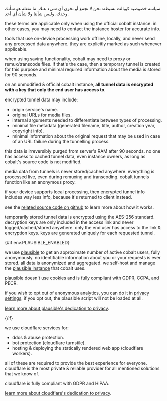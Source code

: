 <script lang="ts">
    import env from "$lib/env";
    import { t } from "$lib/i18n/translations";

    import SectionHeading from "$components/misc/SectionHeading.svelte";
</script>

<section id="general">
<SectionHeading
    title={$t("about.heading.general")}
    sectionId="general"
/>

سياسة خصوصية كوبالت بسيطة: نحن لا نجمع أو نخزن أي شيء عنك. ما تفعله هو شأنك
وحدك، وليس شأننا ولا شأن أي أحد.

these terms are applicable only when using the official cobalt instance. in
other cases, you may need to contact the instance hoster for accurate info.
</section>

<section id="local">
<SectionHeading
    title={$t("about.heading.local")}
    sectionId="local"
/>

tools that use on-device processing work offline, locally, and never send any
processed data anywhere. they are explicitly marked as such whenever applicable.
</section>

<section id="saving">
<SectionHeading
    title={$t("about.heading.saving")}
    sectionId="saving"
/>

when using saving functionality, cobalt may need to proxy or remux/transcode
files. if that's the case, then a temporary tunnel is created for this purpose
and minimal required information about the media is stored for 90 seconds.

on an unmodified & official cobalt instance, **all tunnel data is encrypted with
a key that only the end user has access to**.

encrypted tunnel data may include:
- origin service's name.
- original URLs for media files.
- internal arguments needed to differentiate between types of processing.
- minimal file metadata (generated filename, title, author, creation year,
  copyright info).
- minimal information about the original request that may be used in case of an
  URL failure during the tunnelling process.

this data is irreversibly purged from server's RAM after 90 seconds. no one has
access to cached tunnel data, even instance owners, as long as cobalt's source
code is not modified.

media data from tunnels is never stored/cached anywhere. everything is processed
live, even during remuxing and transcoding. cobalt tunnels function like an
anonymous proxy.

if your device supports local processing, then encrypted tunnel info includes
way less info, because it's returned to client instead.

see the [related source code on
github](https://github.com/imputnet/cobalt/tree/main/api/src/stream) to learn
more about how it works.
</section>

<section id="encryption">
<SectionHeading
    title={$t("about.heading.encryption")}
    sectionId="encryption"
/>

temporarily stored tunnel data is encrypted using the AES-256 standard.
decryption keys are only included in the access link and never
logged/cached/stored anywhere. only the end user has access to the link &
encryption keys. keys are generated uniquely for each requested tunnel.
</section>

{#if env.PLAUSIBLE_ENABLED}
<section id="plausible">
<SectionHeading
    title={$t("about.heading.plausible")}
    sectionId="plausible"
/>

we use [plausible](https://plausible.io/) to get an approximate number of active
cobalt users, fully anonymously. no identifiable information about you or your
requests is ever stored. all data is anonymized and aggregated. we self-host and
manage the [plausible instance](https://{env.PLAUSIBLE_HOST}/) that cobalt uses.

plausible doesn't use cookies and is fully compliant with GDPR, CCPA, and PECR.

if you wish to opt out of anonymous analytics, you can do it in [privacy
settings](/settings/privacy#analytics). if you opt out, the plausible script
will not be loaded at all.

[learn more about plausible's dedication to
privacy](https://plausible.io/privacy-focused-web-analytics).
</section>
{/if}

<section id="cloudflare">
<SectionHeading
    title={$t("about.heading.cloudflare")}
    sectionId="cloudflare"
/>

we use cloudflare services for:
- ddos & abuse protection.
- bot protection (cloudflare turnstile).
- hosting & deploying the statically rendered web app (cloudflare workers).

all of these are required to provide the best experience for everyone.
cloudflare is the most private & reliable provider for all mentioned solutions
that we know of.

cloudflare is fully compliant with GDPR and HIPAA.

[learn more about cloudflare's dedication to
privacy](https://www.cloudflare.com/trust-hub/privacy-and-data-protection/).
</section>
